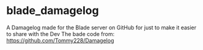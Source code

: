 blade_damagelog
===============

A Damagelog made for the Blade server on GitHub for just to make it easier to share with the Dev
The bade code from: https://github.com/Tommy228/Damagelog
